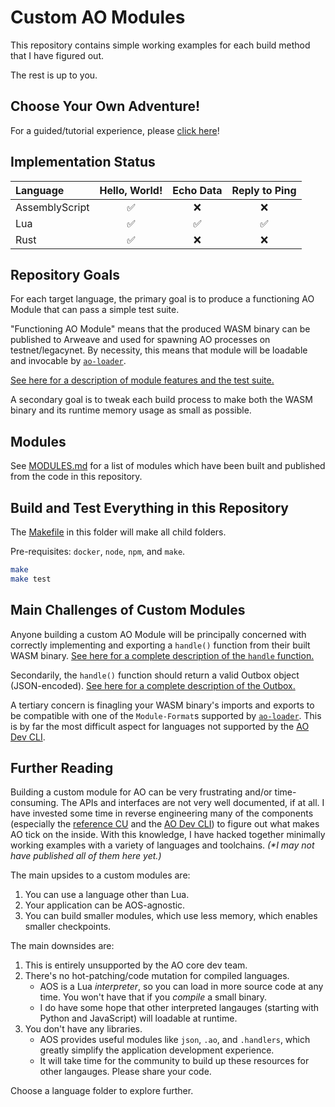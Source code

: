 # Custom AO Modules

This repository contains simple working examples for each build method that I have figured out.

The rest is up to you.

## Choose Your Own Adventure!

For a guided/tutorial experience, please [click here](./ADVENTURE.md)!

## Implementation Status

| Language | Hello, World! | Echo Data | Reply to Ping |
| :-- | :-: | :-: | :-: |
| AssemblyScript | ✅ | ❌ | ❌ |
| Lua | ✅ | ✅ | ✅ |
| Rust | ✅ | ❌ | ❌ |

## Repository Goals

For each target language, the primary goal is to produce a functioning AO Module that can pass a simple test suite.

"Functioning AO Module" means that the produced WASM binary can be published to Arweave and used for spawning AO processes on testnet/legacynet. By necessity, this means that module will be loadable and invocable by [`ao-loader`](https://www.npmjs.com/package/@permaweb/ao-loader).

[See here for a description of module features and the test suite.](./TESTS.md)

A secondary goal is to tweak each build process to make both the WASM binary and its runtime memory usage as small as possible.

## Modules

See [MODULES.md](./MODULES.md) for a list of modules which have been built and published from the code in this repository.

## Build and Test Everything in this Repository

The [Makefile](Makefile) in this folder will make all child folders.

Pre-requisites: `docker`, `node`, `npm`, and `make`.

```sh
make
make test
```

## Main Challenges of Custom Modules

Anyone building a custom AO Module will be principally concerned with correctly implementing and exporting a `handle()` function from their built WASM binary. [See here for a complete description of the `handle` function.](./HANDLE.md)

Secondarily, the `handle()` function should return a valid Outbox object (JSON-encoded). [See here for a complete description of the Outbox.](./OUTBOX.md)

A tertiary concern is finagling your WASM binary's imports and exports to be compatible with one of the `Module-Format`s supported by [`ao-loader`](https://www.npmjs.com/package/@permaweb/ao-loader). This is by far the most difficult aspect for languages not supported by the [AO Dev CLI](https://github.com/permaweb/ao/tree/main/dev-cli#readme).

## Further Reading

Building a custom module for AO can be very frustrating and/or time-consuming. The APIs and interfaces are not very well documented, if at all. I have invested some time in reverse engineering many of the components (especially the [reference CU](https://github.com/permaweb/ao/tree/main/servers/cu#readme) and the [AO Dev CLI](https://github.com/permaweb/ao/tree/main/dev-cli#readme)) to figure out what makes AO tick on the inside. With this knowledge, I have hacked together minimally working examples with a variety of languages and toolchains. _(*I may not have published all of them here yet.)_

The main upsides to a custom modules are:

1. You can use a language other than Lua.
1. Your application can be AOS-agnostic.
1. You can build smaller modules, which use less memory, which enables smaller checkpoints.

The main downsides are:

1. This is entirely unsupported by the AO core dev team.
1. There's no hot-patching/code mutation for compiled languages.
    - AOS is a Lua _interpreter_, so you can load in more source code at any time. You won't have that if you _compile_ a small binary.
    - I do have some hope that other interpreted langauges (starting with Python and JavaScript) will loadable at runtime.
1. You don't have any libraries.
    - AOS provides useful modules like `json`, `.ao`, and `.handlers`, which greatly simplify the application development experience.
    - It will take time for the community to build up these resources for other langauges. Please share your code.

Choose a language folder to explore further.
